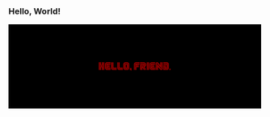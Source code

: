 ### Hello, World!

![Hello, Friend.](https://github.com/AiKuroyake/AiKuroyake/blob/main/hello_friend.png "Hello, Friend.")

<!--
**AiKuroyake/AiKuroyake** is a ✨ _special_ ✨ repository because its `README.md` (this file) appears on your GitHub profile.

Here are some ideas to get you started:

- 🔭 I’m currently working on ...
- 🌱 I’m currently learning ...
- 👯 I’m looking to collaborate on ...
- 🤔 I’m looking for help with ...
- 💬 Ask me about ...
- 📫 How to reach me: ...
- 😄 Pronouns: ...
- ⚡ Fun fact: ...
-->
